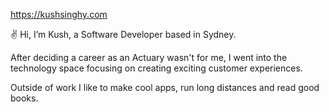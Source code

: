 https://kushsinghy.com

✌️ Hi, I’m Kush, a Software Developer based in Sydney. 

After deciding a career as an Actuary wasn't for me, I went into the technology space focusing on creating exciting customer experiences. 

Outside of work I like to make cool apps, run long distances and read good books.
